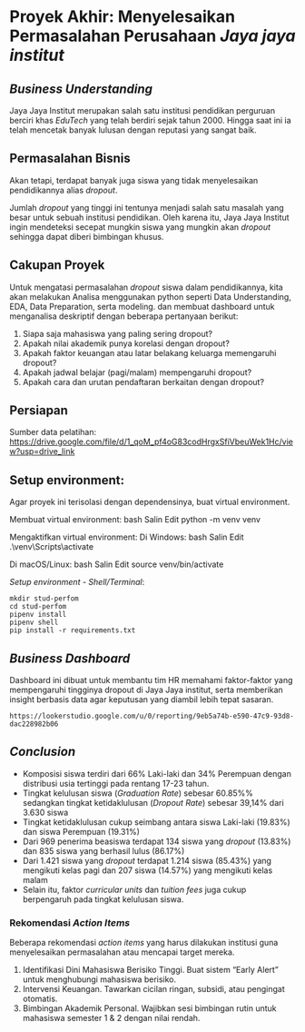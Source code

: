 # Proyek Akhir: Menyelesaikan Permasalahan Perusahaan *Jaya jaya institut*

## ***Business Understanding***

Jaya Jaya Institut merupakan salah satu institusi pendidikan perguruan berciri khas *EduTech* yang telah berdiri sejak tahun 2000. Hingga saat ini ia telah mencetak banyak lulusan dengan reputasi yang sangat baik. 


## **Permasalahan Bisnis**

Akan tetapi, terdapat banyak juga siswa yang tidak menyelesaikan pendidikannya alias *dropout*.

Jumlah *dropout* yang tinggi ini tentunya menjadi salah satu masalah yang besar untuk sebuah institusi pendidikan. Oleh karena itu, Jaya Jaya Institut ingin mendeteksi secepat mungkin siswa yang mungkin akan *dropout* sehingga dapat diberi bimbingan khusus.


## **Cakupan Proyek**

Untuk mengatasi permasalahan *dropout* siswa dalam pendidikannya, kita akan melakukan Analisa menggunakan python seperti Data Understanding, EDA, Data Preparation, serta modeling. dan membuat dashboard untuk menganalisa deskriptif dengan beberapa pertanyaan berikut:
1. Siapa saja mahasiswa yang paling sering dropout?
2. Apakah nilai akademik punya korelasi dengan dropout?
3. Apakah faktor keuangan atau latar belakang keluarga memengaruhi dropout?
4. Apakah jadwal belajar (pagi/malam) mempengaruhi dropout?
5. Apakah cara dan urutan pendaftaran berkaitan dengan dropout?


## **Persiapan**

Sumber data pelatihan: 
https://drive.google.com/file/d/1_qoM_pf4oG83codHrgxSfiVbeuWek1Hc/view?usp=drive_link

## Setup environment:
Agar proyek ini terisolasi dengan dependensinya, buat virtual environment.

Membuat virtual environment:
bash
Salin
Edit
python -m venv venv

Mengaktifkan virtual environment:
Di Windows:
bash
Salin
Edit
.\venv\Scripts\activate

Di macOS/Linux:
bash
Salin
Edit
source venv/bin/activate

*Setup environment - Shell/Terminal*:
```
mkdir stud-perfom
cd stud-perfom
pipenv install
pipenv shell
pip install -r requirements.txt
```

## ***Business Dashboard***

Dashboard ini dibuat untuk membantu tim HR memahami faktor-faktor yang mempengaruhi tingginya dropout di Jaya Jaya institut, serta memberikan insight berbasis data agar keputusan yang diambil lebih tepat sasaran.

```
https://lookerstudio.google.com/u/0/reporting/9eb5a74b-e590-47c9-93d8-dac228982b06
```

## ***Conclusion***

- Komposisi siswa terdiri dari 66% Laki-laki dan 34% Perempuan dengan distribusi usia tertinggi pada rentang 17-23 tahun.
- Tingkat kelulusan siswa (*Graduation Rate*) sebesar 60.85%% sedangkan tingkat ketidaklulusan (*Dropout Rate*) sebesar 39,14% dari 3.630 siswa
- Tingkat ketidaklulusan cukup seimbang antara siswa Laki-laki (19.83%) dan siswa Perempuan (19.31%)
- Dari 969 penerima beasiswa terdapat 134 siswa yang *dropout* (13.83%) dan 835 siswa yang berhasil lulus (86.17%)
- Dari 1.421 siswa yang *dropout* terdapat 1.214 siswa (85.43%) yang mengikuti kelas pagi dan 207 siswa (14.57%) yang mengikuti kelas malam
- Selain itu, faktor *curricular units* dan *tuition fees* juga cukup berpengaruh pada tingkat kelulusan siswa.


### **Rekomendasi *Action Items***

Beberapa rekomendasi *action items* yang harus dilakukan institusi guna menyelesaikan permasalahan atau mencapai target mereka.
1. Identifikasi Dini Mahasiswa Berisiko Tinggi. Buat sistem “Early Alert” untuk menghubungi mahasiswa berisiko.
2. Intervensi Keuangan. Tawarkan cicilan ringan, subsidi, atau pengingat otomatis.
3. Bimbingan Akademik Personal. Wajibkan sesi bimbingan rutin untuk mahasiswa semester 1 & 2 dengan nilai rendah.
